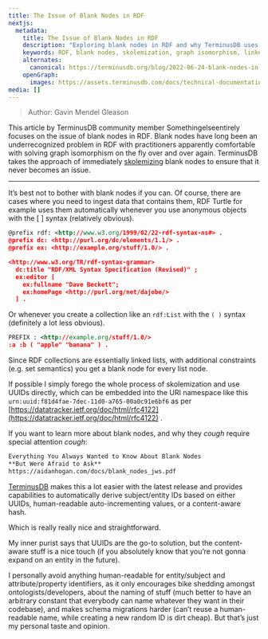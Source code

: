 ```yaml
---
title: The Issue of Blank Nodes in RDF
nextjs:
  metadata:
    title: The Issue of Blank Nodes in RDF
    description: "Exploring blank nodes in RDF and why TerminusDB uses skolemization to avoid graph isomorphism challenges in linked data management."
    keywords: RDF, blank nodes, skolemization, graph isomorphism, linked data, semantic web, turtle
    alternates:
      canonical: https://terminusdb.org/blog/2022-06-24-blank-nodes-in-rdf/
    openGraph:
      images: https://assets.terminusdb.com/docs/technical-documentation-terminuscms-og.png
media: []
---
```



> Author: Gavin Mendel Gleason

This article by TerminusDB community member Somethingelseentirely focuses on the issue of blank nodes in RDF. Blank nodes have long been an underrecognized problem in RDF with practitioners apparently comfortable with solving graph isomorphism on the fly over and over again. TerminusDB takes the approach of immediately [skolemizing](https://en.wikipedia.org/wiki/Skolem_normal_form) blank nodes to ensure that it never becomes an issue. 

 *  *  *  *  *
 
It’s best not to bother with blank nodes if you can. Of course, there are cases where you need to ingest data that contains them, RDF Turtle for example uses them automatically whenever you use anonymous objects with the [ ] syntax (relatively obvious).
 
```rdf
@prefix rdf: <http://www.w3.org/1999/02/22-rdf-syntax-ns#> .
@prefix dc: <http://purl.org/dc/elements/1.1/> .
@prefix ex: <http://example.org/stuff/1.0/> .

<http://www.w3.org/TR/rdf-syntax-grammar>
  dc:title "RDF/XML Syntax Specification (Revised)" ;
  ex:editor [
    ex:fullname "Dave Beckett";
    ex:homePage <http://purl.org/net/dajobe/>
  ] .
```
  
Or whenever you create a collection like an ```rdf:List``` with the ```( )``` syntax (definitely a lot less obvious).
  
```rdf
PREFIX : <http://example.org/stuff/1.0/>
:a :b ( "apple" "banana" ) .
```

Since RDF collections are essentially linked lists, with additional constraints (e.g. set semantics) you get a blank node for every list node.

If possible I simply forego the whole process of skolemization and use UUIDs directly, which can be embedded into the URI namespace like this ```urn:uuid:f81d4fae-7dec-11d0-a765-00a0c91e6bf6``` as per [https://datatracker.ietf.org/doc/html/rfc4122](https://datatracker.ietf.org/doc/html/rfc4122) .

If you want to learn more about blank nodes, and why they *cough* require special attention *cough*:

```rdf
Everything You Always Wanted to Know About Blank Nodes
**But Were Afraid to Ask**
https://aidanhogan.com/docs/blank_nodes_jws.pdf
```

[TerminusDB](https://terminusdb.com) makes this a lot easier with the latest release and provides capabilities to automatically derive subject/entity IDs based on either UUIDs, human-readable auto-incrementing values, or a content-aware hash.

Which is really really nice and straightforward.

My inner purist says that UUIDs are the go-to solution, but the content-aware stuff is a nice touch (if you absolutely know that you’re not gonna expand on an entity in the future).

I personally avoid anything human-readable for entity/subject and attribute/property identifiers, as it only encourages bike shedding amongst ontologists/developers, about the naming of stuff (much better to have an arbitrary constant that everybody can name whatever they want in their codebase), and makes schema migrations harder (can’t reuse a human-readable name, while creating a new random ID is dirt cheap). But that’s just my personal taste and opinion.
